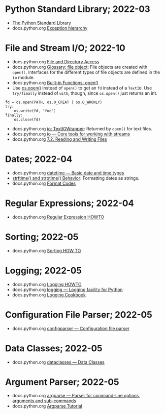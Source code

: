 # Python Standard Library; 2022-03
* [The Python Standard Library](https://docs.python.org/3/library/index.html)
* docs.python.org [Exception hierarchy](https://docs.python.org/3/library/exceptions.html#exception-hierarchy)

# File and Stream I/O; 2022-10
* docs.python.org [File and Directory Access](https://docs.python.org/3/library/filesys.html)
* docs.python.org [Glossary: file object](https://docs.python.org/3/glossary.html#term-file-object):
  File objects are created with `open()`. Interfaces for the different types of file objects are defined in the `io` module.
* docs.python.org [Built-in Functions: open()](https://docs.python.org/3/library/functions.html#open)
* Use [os.open()](https://docs.python.org/3/library/os.html#os.open) instead of
  `open()` to get an `fd` instead of a `TextIO`. Use `try/finally` instead of
  `with`, though, since `os.open()` just returns an int.

<pre><code>fd = os.open(PATH, os.O_CREAT | os.O_WRONLY)
try:
    os.write(fd, "foo")
finally:
    os.close(fd)
</code></pre>
* docs.python.org [io: TextIOWrapper](https://docs.python.org/3/library/io.html#io.TextIOWrapper): Returned by `open()` for text files.
* docs.python.org [io — Core tools for working with streams](https://docs.python.org/3/library/io.html#module-io)
* docs.python.org [7.2. Reading and Writing Files](https://docs.python.org/3/tutorial/inputoutput.html#tut-files)

# Dates; 2022-04
* docs.python.org [datetime — Basic date and time types](https://docs.python.org/3/library/datetime.html)
* [strftime() and strptime() Behavior](https://docs.python.org/3/library/datetime.html#strftime-strptime-behavior): 
  Formatting dates as strings.
* docs.python.org [Format Codes](https://docs.python.org/3/library/datetime.html#strftime-and-strptime-format-codes)

# Regular Expressions; 2022-04
* docs.python.org [Regular Expression HOWTO](https://docs.python.org/3/howto/regex.html)

# Sorting; 2022-05
* docs.python.org [Sorting HOW TO](https://docs.python.org/3/howto/sorting.html)

# Logging; 2022-05
* docs.python.org [Logging HOWTO](https://docs.python.org/3/howto/logging.html)
* docs.python.org [logging — Logging facility for Python](https://docs.python.org/3/library/logging.html)
* docs.python.org [Logging Cookbook](https://docs.python.org/3/howto/logging-cookbook.html)

# Configuration File Parser; 2022-05
* docs.python.org [configparser — Configuration file parser](https://docs.python.org/3/library/configparser.html)

# Data Classes; 2022-05
* docs.python.org [dataclasses — Data Classes](https://docs.python.org/3/library/dataclasses.html)

# Argument Parser; 2022-05
* docs.python.org [argparse — Parser for command-line options, arguments and sub-commands](https://docs.python.org/3/library/argparse.html)
* docs.python.org [Argparse Tutorial](https://docs.python.org/3/howto/argparse.html)

